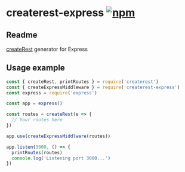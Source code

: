 # createrest-express [![npm](https://img.shields.io/npm/v/createrest-express.svg)](https://npmjs.com/createrest-express)


## Readme

[createRest](/packages/createrest) generator for Express

## Usage example

```js
const { createRest, printRoutes } = require('createrest')
const { createExpressMiddleware } = require('createrest-express')
const express = require('express')

const app = express()

const routes = createRest(e => {
  // Your routes here
})

app.use(createExpressMiddlware(routes))

app.listen(3000, () => {
  printRoutes(routes)
  console.log('Listening port 3000...')
})
```
